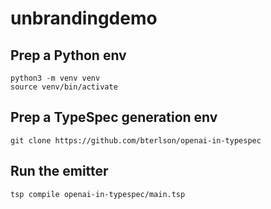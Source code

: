 # unbrandingdemo

## Prep a Python env

```shell
python3 -m venv venv
source venv/bin/activate
```

## Prep a TypeSpec generation env

```shell
git clone https://github.com/bterlson/openai-in-typespec
```

## Run the emitter

```shell
tsp compile openai-in-typespec/main.tsp
```